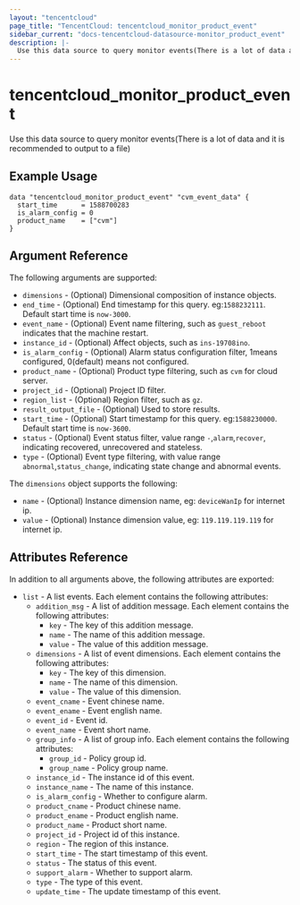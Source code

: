 ```yaml
---
layout: "tencentcloud"
page_title: "TencentCloud: tencentcloud_monitor_product_event"
sidebar_current: "docs-tencentcloud-datasource-monitor_product_event"
description: |-
  Use this data source to query monitor events(There is a lot of data and it is recommended to output to a file)
---
```


# tencentcloud_monitor_product_event

Use this data source to query monitor events(There is a lot of data and it is recommended to output to a file)

## Example Usage

```hcl
data "tencentcloud_monitor_product_event" "cvm_event_data" {
  start_time      = 1588700283
  is_alarm_config = 0
  product_name    = ["cvm"]
}
```

## Argument Reference

The following arguments are supported:

* `dimensions` - (Optional) Dimensional composition of instance objects.
* `end_time` - (Optional) End timestamp for this query. eg:`1588232111`. Default start time is `now-3000`.
* `event_name` - (Optional) Event name filtering, such as `guest_reboot` indicates that the machine restart.
* `instance_id` - (Optional) Affect objects, such as `ins-19708ino`.
* `is_alarm_config` - (Optional) Alarm status configuration filter, 1means configured, 0(default) means not configured.
* `product_name` - (Optional) Product type filtering, such as `cvm` for cloud server.
* `project_id` - (Optional) Project ID filter.
* `region_list` - (Optional) Region filter, such as `gz`.
* `result_output_file` - (Optional) Used to store results.
* `start_time` - (Optional) Start timestamp for this query. eg:`1588230000`. Default start time is `now-3600`.
* `status` - (Optional) Event status filter, value range `-`,`alarm`,`recover`, indicating recovered, unrecovered and stateless.
* `type` - (Optional) Event type filtering, with value range `abnormal`,`status_change`, indicating state change and abnormal events.

The `dimensions` object supports the following:

* `name` - (Optional) Instance dimension name, eg: `deviceWanIp` for internet ip.
* `value` - (Optional) Instance dimension value, eg: `119.119.119.119` for internet ip.

## Attributes Reference

In addition to all arguments above, the following attributes are exported:

* `list` - A list events. Each element contains the following attributes:
  * `addition_msg` - A list of addition message. Each element contains the following attributes:
    * `key` - The key of this addition message.
    * `name` - The name of this addition message.
    * `value` - The value of this addition message.
  * `dimensions` - A list of event dimensions. Each element contains the following attributes:
    * `key` - The key of this dimension.
    * `name` - The name of this dimension.
    * `value` - The value of this dimension.
  * `event_cname` - Event chinese name.
  * `event_ename` - Event english name.
  * `event_id` - Event id.
  * `event_name` - Event short name.
  * `group_info` - A list of group info. Each element contains the following attributes:
    * `group_id` - Policy group id.
    * `group_name` - Policy group name.
  * `instance_id` - The instance id of this event.
  * `instance_name` - The name of this instance.
  * `is_alarm_config` - Whether to configure alarm.
  * `product_cname` - Product chinese name.
  * `product_ename` - Product english name.
  * `product_name` - Product short name.
  * `project_id` - Project id of this instance.
  * `region` - The region of this instance.
  * `start_time` - The start timestamp of this event.
  * `status` - The status of this event.
  * `support_alarm` - Whether to support alarm.
  * `type` - The type of this event.
  * `update_time` - The update timestamp of this event.



